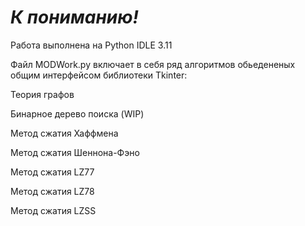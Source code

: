 # _К пониманию!_

Работа выполнена на Python IDLE 3.11

Файл MODWork.py включает в себя ряд алгоритмов обьедененых общим интерфейсом библиотеки Tkinter:

Теория графов

Бинарное дерево поиска (WIP)

Метод сжатия Хаффмена

Метод сжатия Шеннона-Фэно

Метод сжатия LZ77

Метод сжатия LZ78

Метод сжатия LZSS

